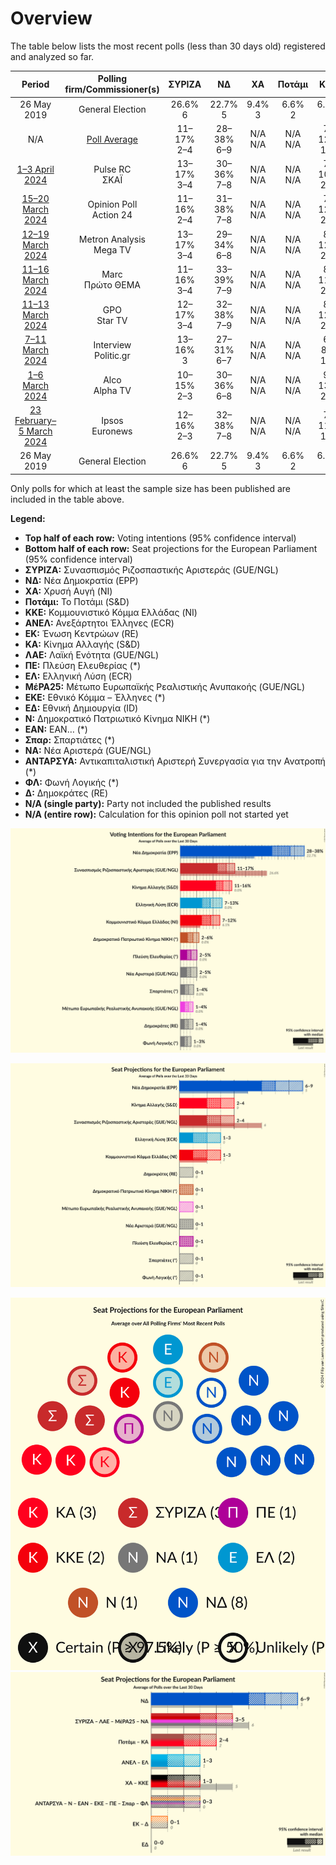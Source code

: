 # Overview

The table below lists the most recent polls (less than 30 days old) registered and analyzed so far.

| Period     | Polling firm/Commissioner(s) | ΣΥΡΙΖΑ | ΝΔ | ΧΑ | Ποτάμι | ΚΚΕ | ΑΝΕΛ | ΕΚ | ΚΑ | ΛΑΕ | ΠΕ | ΕΛ | ΜέΡΑ25 | ΕΚΕ | ΕΔ | Ν | ΕΑΝ | Σπαρ | ΝΑ | ΑΝΤΑΡΣΥΑ | ΦΛ | Δ |
|:----------:|:----------------------------:|:--:|:--:|:--:|:--:|:--:|:--:|:--:|:--:|:--:|:--:|:--:|:--:|:--:|:--:|:--:|:--:|:--:|:--:|:--:|:--:|:--:|
| 26 May 2019 | General Election | 26.6% <br> 6 | 22.7% <br> 5 | 9.4% <br> 3 | 6.6% <br> 2 | 6.1% <br> 2 | 3.5% <br> 1 | 0.6% <br> 0 | 0.0% <br> 0 | 0.0% <br> 0 | 0.0% <br> 0 | 0.0% <br> 0 | 0.0% <br> 0 | 0.0% <br> 0 | 0.0% <br> 0 | 0.0% <br> 0 | 0.0% <br> 0 | 0.0% <br> 0 | 0.0% <br> 0 | 0.0% <br> 0 | 0.0% <br> 0 | 0.0% <br> 0 |
| N/A | [Poll Average](average.html) | 11–17% <br> 2–4 | 28–38% <br> 6–9 | N/A <br> N/A | N/A <br> N/A | 7–12% <br> 1–3 | N/A <br> N/A | N/A <br> N/A | 11–16% <br> 2–4 | N/A <br> N/A | 2–5% <br> 0–1 | 7–13% <br> 1–3 | 1–4% <br> 0–1 | N/A <br> N/A | N/A <br> N/A | 2–6% <br> 0–1 | N/A <br> N/A | 1–4% <br> 0–1 | 2–5% <br> 0–1 | N/A <br> N/A | 1–3% <br> 0–1 | 1–4% <br> 0–1 |
| [1–3 April 2024](2024-04-03-PulseRC.html) | Pulse RC <br> ΣΚΑΪ | 13–17% <br> 3–4 | 30–36% <br> 7–8 | N/A <br> N/A | N/A <br> N/A | 7–10% <br> 2–3 | N/A <br> N/A | N/A <br> N/A | 11–15% <br> 2–3 | N/A <br> N/A | 3–5% <br> 0–1 | 7–11% <br> 2–3 | 2–4% <br> 0–1 | N/A <br> N/A | N/A <br> N/A | 3–5% <br> 0–1 | N/A <br> N/A | 2–4% <br> 0–1 | 2–4% <br> 0–1 | N/A <br> N/A | 1–3% <br> 0 | 1–3% <br> 0 |
| [15–20 March 2024](2024-03-20-OpinionPoll.html) | Opinion Poll <br> Action 24 | 11–16% <br> 2–4 | 31–38% <br> 7–8 | N/A <br> N/A | N/A <br> N/A | 7–12% <br> 2–3 | N/A <br> N/A | N/A <br> N/A | 10–15% <br> 2–4 | N/A <br> N/A | 2–4% <br> 0–1 | 8–12% <br> 2–3 | 1–3% <br> 0 | N/A <br> N/A | N/A <br> N/A | 3–6% <br> 0–1 | N/A <br> N/A | 2–4% <br> 0–1 | 2–4% <br> 0–1 | N/A <br> N/A | N/A <br> N/A | 2–4% <br> 0–1 |
| [12–19 March 2024](2024-03-19-MetronAnalysis.html) | Metron Analysis <br> Mega TV | 13–17% <br> 3–4 | 29–34% <br> 6–8 | N/A <br> N/A | N/A <br> N/A | 8–12% <br> 2–3 | N/A <br> N/A | N/A <br> N/A | 11–15% <br> 2–3 | N/A <br> N/A | 3–6% <br> 1 | 8–12% <br> 2–3 | 1–3% <br> 0–1 | N/A <br> N/A | N/A <br> N/A | 2–4% <br> 0–1 | N/A <br> N/A | 1–3% <br> 0 | 2–4% <br> 0–1 | N/A <br> N/A | 2–3% <br> 0–1 | N/A <br> N/A |
| [11–16 March 2024](2024-03-16-Marc.html) | Marc <br> Πρώτο ΘΕΜΑ | 11–16% <br> 3–4 | 33–39% <br> 7–9 | N/A <br> N/A | N/A <br> N/A | 8–11% <br> 2–3 | N/A <br> N/A | N/A <br> N/A | 11–15% <br> 2–4 | N/A <br> N/A | 2–5% <br> 0–1 | 7–11% <br> 2–3 | 2–4% <br> 0–1 | N/A <br> N/A | N/A <br> N/A | 2–4% <br> 0–1 | N/A <br> N/A | 2–4% <br> 0–1 | 2–4% <br> 0–1 | N/A <br> N/A | N/A <br> N/A | 1–3% <br> 0–1 |
| [11–13 March 2024](2024-03-13-GPO.html) | GPO <br> Star TV | 12–17% <br> 3–4 | 32–38% <br> 7–9 | N/A <br> N/A | N/A <br> N/A | 8–12% <br> 2–3 | N/A <br> N/A | N/A <br> N/A | 12–16% <br> 3–4 | N/A <br> N/A | 2–4% <br> 0–1 | 6–10% <br> 1–2 | 2–3% <br> 0–1 | N/A <br> N/A | N/A <br> N/A | 2–5% <br> 0–1 | N/A <br> N/A | 1–3% <br> 0 | 2–4% <br> 0–1 | N/A <br> N/A | N/A <br> N/A | 2–4% <br> 0–1 |
| [7–11 March 2024](2024-03-11-Interview.html) | Interview <br> Politic.gr | 13–16% <br> 3 | 27–31% <br> 6–7 | N/A <br> N/A | N/A <br> N/A | 6–8% <br> 1–2 | N/A <br> N/A | N/A <br> N/A | 11–14% <br> 2–3 | N/A <br> N/A | 2–3% <br> 0–1 | 11–14% <br> 2–3 | N/A <br> N/A | N/A <br> N/A | N/A <br> N/A | 4–6% <br> 1 | N/A <br> N/A | 1–2% <br> 0 | 4–6% <br> 1 | N/A <br> N/A | N/A <br> N/A | N/A <br> N/A |
| [1–6 March 2024](2024-03-06-Alco.html) | Alco <br> Alpha TV | 10–15% <br> 2–3 | 30–36% <br> 6–8 | N/A <br> N/A | N/A <br> N/A | 9–13% <br> 2–3 | N/A <br> N/A | N/A <br> N/A | 12–17% <br> 2–4 | N/A <br> N/A | 3–5% <br> 0–1 | 6–10% <br> 1–2 | 2–4% <br> 0–1 | N/A <br> N/A | N/A <br> N/A | 3–6% <br> 1 | N/A <br> N/A | 2–5% <br> 0–1 | 2–5% <br> 0–1 | N/A <br> N/A | N/A <br> N/A | N/A <br> N/A |
| [23 February–5 March 2024](2024-03-05-Ipsos.html) | Ipsos <br> Euronews | 12–16% <br> 2–3 | 32–38% <br> 7–8 | N/A <br> N/A | N/A <br> N/A | 7–11% <br> 1–2 | N/A <br> N/A | N/A <br> N/A | 11–16% <br> 2–3 | N/A <br> N/A | 2–4% <br> 0–1 | 7–11% <br> 1–2 | 2–4% <br> 0–1 | N/A <br> N/A | N/A <br> N/A | 3–5% <br> 0–1 | N/A <br> N/A | 2–4% <br> 0–1 | 2–5% <br> 0–1 | N/A <br> N/A | N/A <br> N/A | N/A <br> N/A |
| 26 May 2019 | General Election | 26.6% <br> 6 | 22.7% <br> 5 | 9.4% <br> 3 | 6.6% <br> 2 | 6.1% <br> 2 | 3.5% <br> 1 | 0.6% <br> 0 | 0.0% <br> 0 | 0.0% <br> 0 | 0.0% <br> 0 | 0.0% <br> 0 | 0.0% <br> 0 | 0.0% <br> 0 | 0.0% <br> 0 | 0.0% <br> 0 | 0.0% <br> 0 | 0.0% <br> 0 | 0.0% <br> 0 | 0.0% <br> 0 | 0.0% <br> 0 | 0.0% <br> 0 |

Only polls for which at least the sample size has been published are included in the table above.

**Legend:**
+ **Top half of each row:** Voting intentions (95% confidence interval)
+ **Bottom half of each row:** Seat projections for the European Parliament (95% confidence interval)
+ **ΣΥΡΙΖΑ:** Συνασπισμός Ριζοσπαστικής Αριστεράς (GUE/NGL)
+ **ΝΔ:** Νέα Δημοκρατία (EPP)
+ **ΧΑ:** Χρυσή Αυγή (NI)
+ **Ποτάμι:** Το Ποτάμι (S&D)
+ **ΚΚΕ:** Κομμουνιστικό Κόμμα Ελλάδας (NI)
+ **ΑΝΕΛ:** Ανεξάρτητοι Έλληνες (ECR)
+ **ΕΚ:** Ένωση Κεντρώων (RE)
+ **ΚΑ:** Κίνημα Αλλαγής (S&D)
+ **ΛΑΕ:** Λαϊκή Ενότητα (GUE/NGL)
+ **ΠΕ:** Πλεύση Ελευθερίας (*)
+ **ΕΛ:** Ελληνική Λύση (ECR)
+ **ΜέΡΑ25:** Μέτωπο Ευρωπαϊκής Ρεαλιστικής Ανυπακοής (GUE/NGL)
+ **ΕΚΕ:** Εθνικό Κόμμα – Έλληνες (*)
+ **ΕΔ:** Εθνική Δημιουργία (ID)
+ **Ν:** Δημοκρατικό Πατριωτικό Κίνημα ΝΙΚΗ (*)
+ **ΕΑΝ:** ΕΑΝ… (*)
+ **Σπαρ:** Σπαρτιάτες (*)
+ **ΝΑ:** Νέα Αριστερά (GUE/NGL)
+ **ΑΝΤΑΡΣΥΑ:** Αντικαπιταλιστική Αριστερή Συνεργασία για την Ανατροπή (*)
+ **ΦΛ:** Φωνή Λογικής (*)
+ **Δ:** Δημοκράτες (RE)
+ **N/A (single party):** Party not included the published results
+ **N/A (entire row):** Calculation for this opinion poll not started yet


![Graph with voting intentions not yet produced](average.png "Voting Intentions")

![Graph with seats not yet produced](average-seats.png "Seats")

![Graph with seating plan not yet produced](average-seating-plan.png "Seating Plan")
![Graph with coalitions seats not yet produced](average-coalitions-seats.png "Coalitions Seats")
